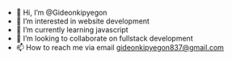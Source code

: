 - 👋 Hi, I’m @Gideonkipyegon
- 👀 I’m interested in  website development
- 🌱 I’m currently learning javascript
- 💞️ I’m looking to collaborate on fullstack development
- 📫 How to reach me via email gideonkipyegon837@gmail.com

<!---
Gideonkipyegon/Gideonkipyegon is a ✨ special ✨ repository because its `README.md` (this file) appears on your GitHub profile.
You can click the Preview link to take a look at your changes.
--->
